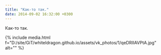 ```yaml
---
title: "Как-то так."
date: 2014-09-02 16:32:00 +0300
---
```


Как-то так.

{% include media.html f="D:/site/GiT/whiteldragon.github.io/assets/vk_photos/1/qeDRIIAVPtA.jpg" alt="" %}
